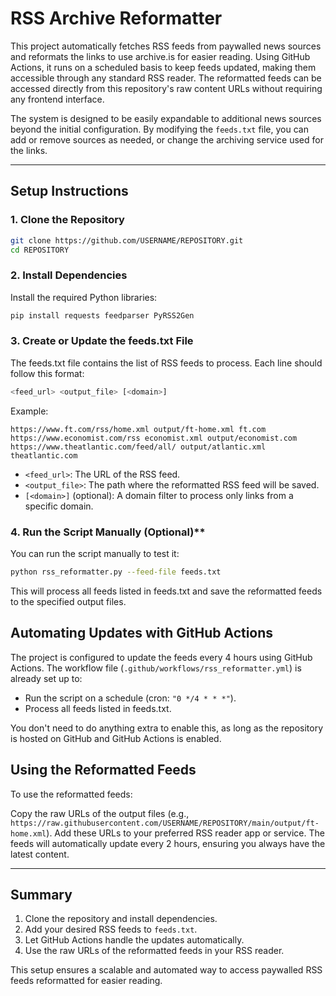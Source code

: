 # RSS Archive Reformatter

This project automatically fetches RSS feeds from paywalled news sources and reformats the links to use archive.is for easier reading. Using GitHub Actions, it runs on a scheduled basis to keep feeds updated, making them accessible through any standard RSS reader. The reformatted feeds can be accessed directly from this repository's raw content URLs without requiring any frontend interface.

The system is designed to be easily expandable to additional news sources beyond the initial configuration. By modifying the `feeds.txt` file, you can add or remove sources as needed, or change the archiving service used for the links.

---

## Setup Instructions

### 1. Clone the Repository

```bash
git clone https://github.com/USERNAME/REPOSITORY.git
cd REPOSITORY
```

### 2. Install Dependencies
Install the required Python libraries:

```bash
pip install requests feedparser PyRSS2Gen
```

### 3. Create or Update the feeds.txt File
The feeds.txt file contains the list of RSS feeds to process. Each line should follow this format:

```bash
<feed_url> <output_file> [<domain>]
```

Example:
```
https://www.ft.com/rss/home.xml output/ft-home.xml ft.com
https://www.economist.com/rss economist.xml output/economist.com
https://www.theatlantic.com/feed/all/ output/atlantic.xml theatlantic.com
```

- `<feed_url>`: The URL of the RSS feed.
- `<output_file>`: The path where the reformatted RSS feed will be saved.
- `[<domain>]` (optional): A domain filter to process only links from a specific domain.


### 4. Run the Script Manually (Optional)**
You can run the script manually to test it:

```bash
python rss_reformatter.py --feed-file feeds.txt
```
This will process all feeds listed in feeds.txt and save the reformatted feeds to the specified output files.


## Automating Updates with GitHub Actions

The project is configured to update the feeds every 4 hours using GitHub Actions. The workflow file (`.github/workflows/rss_reformatter.yml`) is already set up to:

- Run the script on a schedule (cron: `"0 */4 * * *"`).
- Process all feeds listed in feeds.txt.

You don't need to do anything extra to enable this, as long as the repository is hosted on GitHub and GitHub Actions is enabled.


## Using the Reformatted Feeds

To use the reformatted feeds:

Copy the raw URLs of the output files (e.g., `https://raw.githubusercontent.com/USERNAME/REPOSITORY/main/output/ft-home.xml`).
Add these URLs to your preferred RSS reader app or service.
The feeds will automatically update every 2 hours, ensuring you always have the latest content.

--- 

## Summary

1. Clone the repository and install dependencies.
2. Add your desired RSS feeds to `feeds.txt`.
3. Let GitHub Actions handle the updates automatically.
4. Use the raw URLs of the reformatted feeds in your RSS reader.

This setup ensures a scalable and automated way to access paywalled RSS feeds reformatted for easier reading.